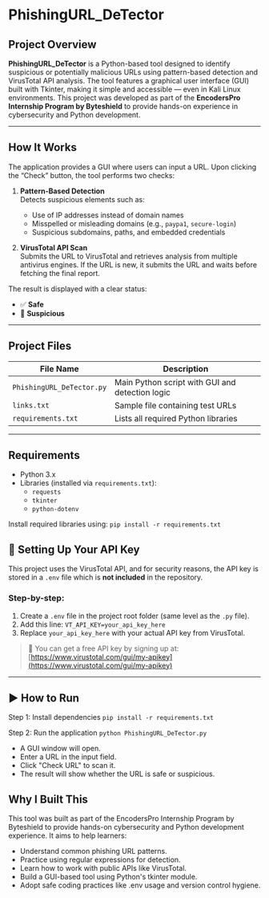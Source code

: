 # PhishingURL_DeTector

## Project Overview  
**PhishingURL_DeTector** is a Python-based tool designed to identify suspicious or potentially malicious URLs using pattern-based detection and VirusTotal API analysis. The tool features a graphical user interface (GUI) built with Tkinter, making it simple and accessible — even in Kali Linux environments. This project was developed as part of the **EncodersPro Internship Program by Byteshield** to provide hands-on experience in cybersecurity and Python development.

---

## How It Works  
The application provides a GUI where users can input a URL. Upon clicking the “Check” button, the tool performs two checks:

1. **Pattern-Based Detection**  
   Detects suspicious elements such as:
   - Use of IP addresses instead of domain names
   - Misspelled or misleading domains (e.g., `paypa1`, `secure-login`)
   - Suspicious subdomains, paths, and embedded credentials

2. **VirusTotal API Scan**  
   Submits the URL to VirusTotal and retrieves analysis from multiple antivirus engines. If the URL is new, it submits the URL and waits before fetching the final report.

The result is displayed with a clear status:
- ✅ **Safe**  
- 🚨 **Suspicious**

---

## Project Files

| File Name               | Description                                      |
|-------------------------|--------------------------------------------------|
| `PhishingURL_DeTector.py` | Main Python script with GUI and detection logic |
| `links.txt`             | Sample file containing test URLs                 |
| `requirements.txt`      | Lists all required Python libraries              |

---

## Requirements

- Python 3.x
- Libraries (installed via `requirements.txt`):
  - `requests`
  - `tkinter`
  - `python-dotenv`

Install required libraries using:
`pip install -r requirements.txt`

## 🔐 Setting Up Your API Key

This project uses the VirusTotal API, and for security reasons, the API key is stored in a `.env` file which is **not included** in the repository.

### Step-by-step:

1. Create a `.env` file in the project root folder (same level as the `.py` file).
2. Add this line:
   `VT_API_KEY=your_api_key_here`
3. Replace `your_api_key_here` with your actual API key from VirusTotal.

> 🔗 You can get a free API key by signing up at:  
> [https://www.virustotal.com/gui/my-apikey](https://www.virustotal.com/gui/my-apikey)

---

## ▶️ How to Run
Step 1: Install dependencies
`pip install -r requirements.txt`

Step 2: Run the application
`python PhishingURL_DeTector.py`

- A GUI window will open.
- Enter a URL in the input field.
- Click "Check URL" to scan it.
- The result will show whether the URL is safe or suspicious.

## Why I Built This
This tool was built as part of the EncodersPro Internship Program by Byteshield to provide hands-on cybersecurity and Python development experience.
It aims to help learners:

- Understand common phishing URL patterns.
- Practice using regular expressions for detection.
- Learn how to work with public APIs like VirusTotal.
- Build a GUI-based tool using Python's tkinter module.
- Adopt safe coding practices like .env usage and version control hygiene.


